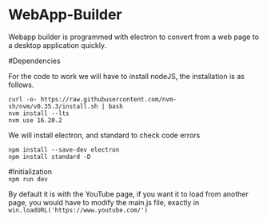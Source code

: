 # WebApp-Builder
Webapp builder is programmed with electron to convert from a web page to a desktop application quickly.

#Dependencies
<p>For the code to work we will have to install nodeJS, the installation is as follows.</p>
<code>curl -o- https://raw.githubusercontent.com/nvm-sh/nvm/v0.35.3/install.sh | bash </code><br>
<code>nvm install --lts </code><br>
<code>nvm use 16.20.2</code>

<p>We will install electron, and standard to check code errors</p>
<code>npm install --save-dev electron</code><br>
<code>npm install standard -D</code>

#Initialization<br>
<code>npm run dev</code>

<p>By default it is with the YouTube page, if you want it to load from another page, you would have to modify the main.js file, exactly 
  in <code>win.loadURL('https://www.youtube.com/')</code> </p>
